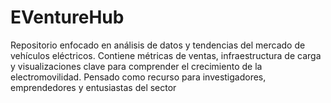 # EVentureHub
Repositorio enfocado en análisis de datos y tendencias del mercado de vehículos eléctricos. Contiene métricas de ventas, infraestructura de carga y visualizaciones clave para comprender el crecimiento de la electromovilidad. Pensado como recurso para investigadores, emprendedores y entusiastas del sector
